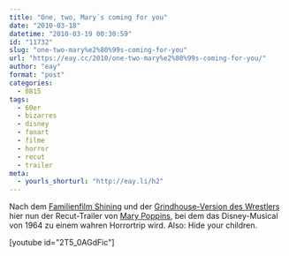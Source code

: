 ```yaml
---
title: "One, two, Mary´s coming for you"
date: "2010-03-18"
datetime: "2010-03-19 00:30:59"
id: "11732"
slug: "one-two-mary%e2%80%99s-coming-for-you"
url: "https://eay.cc/2010/one-two-mary%e2%80%99s-coming-for-you/"
author: "eay"
format: "post"
categories:
  - 0815
tags:
  - 60er
  - bizarres
  - disney
  - fanart
  - filme
  - horror
  - recut
  - trailer
meta:
  - yourls_shorturl: "http://eay.li/h2"
---
```


Nach dem [Familienfilm Shining](//eay.cc/2008/the-shining-redux/) und der [Grindhouse-Version des Wrestlers](//eay.cc/2009/the-wrestler-grindhouse-trailer/) hier nun der Recut-Trailer von [Mary Poppins](http://de.wikipedia.org/wiki/Mary_Poppins_%28Film%29), bei dem das Disney-Musical von 1964 zu einem wahren Horrortrip wird. Also: Hide your children.

\[youtube id="2T5\_0AGdFic"\]
